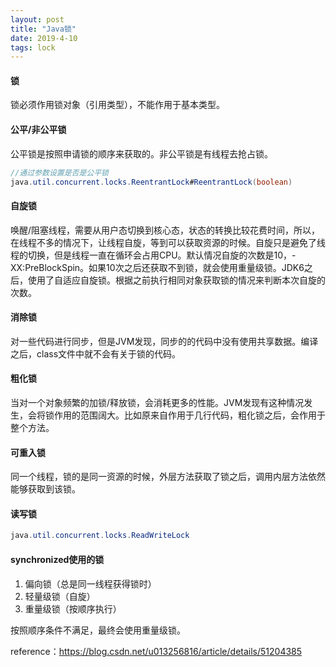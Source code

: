 ```yaml
---
layout: post
title: "Java锁"
date: 2019-4-10
tags: lock
---
```


#### 锁

锁必须作用锁对象（引用类型），不能作用于基本类型。

#### 公平/非公平锁

公平锁是按照申请锁的顺序来获取的。非公平锁是有线程去抢占锁。

~~~java
//通过参数设置是否是公平锁
java.util.concurrent.locks.ReentrantLock#ReentrantLock(boolean)
~~~

#### 自旋锁

唤醒/阻塞线程，需要从用户态切换到核心态，状态的转换比较花费时间，所以，在线程不多的情况下，让线程自旋，等到可以获取资源的时候。自旋只是避免了线程的切换，但是线程一直在循环会占用CPU。默认情况自旋的次数是10，-XX:PreBlockSpin。如果10次之后还获取不到锁，就会使用重量级锁。JDK6之后，使用了自适应自旋锁。根据之前执行相同对象获取锁的情况来判断本次自旋的次数。

#### 消除锁

对一些代码进行同步，但是JVM发现，同步的的代码中没有使用共享数据。编译之后，class文件中就不会有关于锁的代码。

#### 粗化锁

当对一个对象频繁的加锁/释放锁，会消耗更多的性能。JVM发现有这种情况发生，会将锁作用的范围阔大。比如原来自作用于几行代码，粗化锁之后，会作用于整个方法。

#### 可重入锁

同一个线程，锁的是同一资源的时候，外层方法获取了锁之后，调用内层方法依然能够获取到该锁。

#### 读写锁

~~~java
java.util.concurrent.locks.ReadWriteLock
~~~

#### synchronized使用的锁

1. 偏向锁（总是同一线程获得锁时）
2. 轻量级锁（自旋）
3. 重量级锁（按顺序执行）

按照顺序条件不满足，最终会使用重量级锁。



reference：https://blog.csdn.net/u013256816/article/details/51204385



